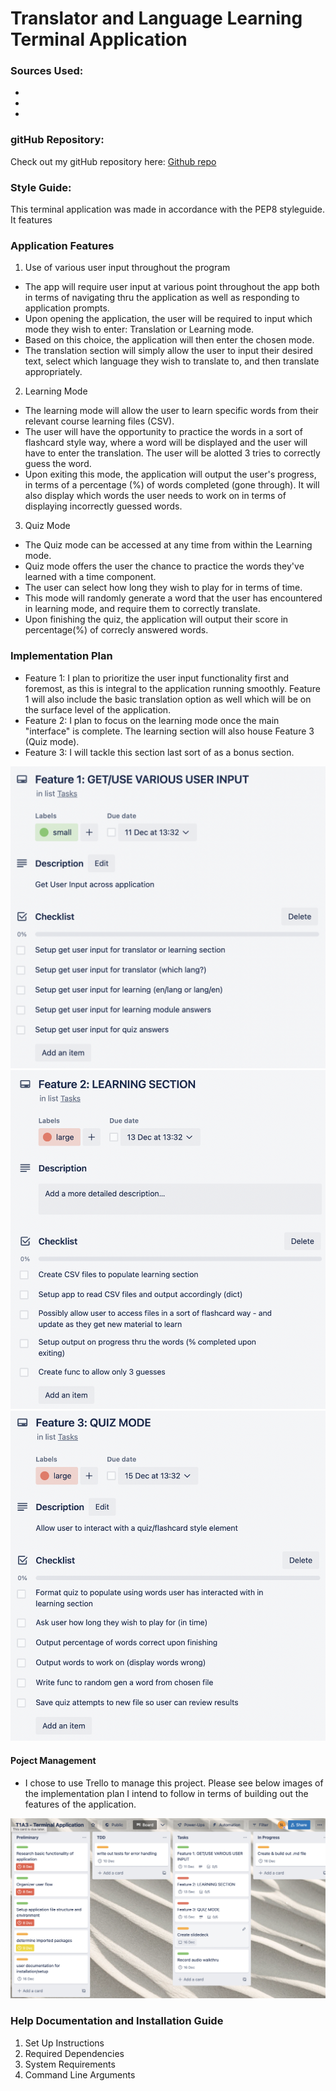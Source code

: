 # Translator and Language Learning Terminal Application

### Sources Used:
- 
- 
- 

### gitHub Repository:
Check out my gitHub repository here: [Github repo](https://github.com/sarahhlandis/Terminal_Application)

### Style Guide:
This terminal application was made in accordance with the PEP8 styleguide.
It features 

### Application Features
1. Use of various user input throughout the program
- The app will require user input at various point throughout the app both in terms of navigating thru the application as well as responding to application prompts. 
- Upon opening the application, the user will be required to input which mode they wish to enter: Translation or Learning mode.
- Based on this choice, the application will then enter the chosen mode.
- The translation section will simply allow the user to input their desired text, select which language they wish to translate to, and then translate appropriately.

2. Learning Mode
- The learning mode will allow the user to learn specific words from their relevant course learning files (CSV).
- The user will have the opportunity to practice the words in a sort of flashcard style way, where a word will be displayed and the user will have to enter the translation. The user will be alotted 3 tries to correctly guess the word.
- Upon exiting this mode, the application will output the user's progress, in terms of a percentage (%) of words completed (gone through). It will also display which words the user needs to work on in terms of displaying incorrectly guessed words.

3. Quiz Mode
- The Quiz mode can be accessed at any time from within the Learning mode.
- Quiz mode offers the user the chance to practice the words they've learned with a time component.
- The user can select how long they wish to play for in terms of time.
- This mode will randomly generate a word that the user has encountered in learning mode, and require them to correctly translate.
- Upon finishing the quiz, the application will output their score in percentage(%) of correcly answered words.


### Implementation Plan
- Feature 1: I plan to prioritize the user input functionality first and foremost, as this is integral to the application running smoothly. Feature 1 will also include the basic translation option as well which will be on the surface level of the application.
- Feature 2: I plan to focus on the learning mode once the main "interface" is complete. The learning section will also house Feature 3 (Quiz mode).
- Feature 3: I will tackle this section last sort of as a bonus section. 


![Feature1](./docs/f1.png)
![Feature2](./docs/f2.png)
![Feature3](./docs/f3.png)

#### Poject Management
- I chose to use Trello to manage this project. Please see below images of the implementation plan I intend to follow in terms of building out the features of the application.

![ImplementationPlan](./docs/implementation_plan.png)

### Help Documentation and Installation Guide
1. Set Up Instructions
2. Required Dependencies
3. System Requirements
4. Command Line Arguments



